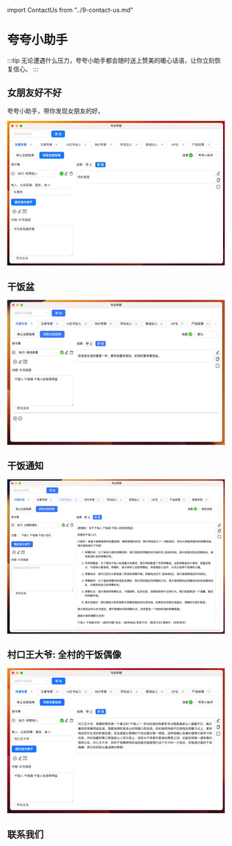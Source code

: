 import ContactUs from "../9-contact-us.md"

# 夸夸小助手

:::tip
无论遭遇什么压力，夸夸小助手都会随时送上赞美的暖心话语，让你立刻恢复信心。
:::

## 女朋友好不好

夸夸小助手，带你发现女朋友的好。

![](./img/5-praiseAssitant/2023-09-22-img-22-demo-communicationExpert-praiseAssitant.gif)

## 干饭盆

![](./img/5-praiseAssitant/2023-09-22-img-17-demo-communicationExpert-buildIn.png)

## 干饭通知

![](./img/5-praiseAssitant/2023-09-22-img-18-demo-communicationExpert-groupNotice.png)

## 村口王大爷: 全村的干饭偶像

![](./img/5-praiseAssitant/2023-09-22-img-19-demo-communicationExpert-praiseAssistant.png)

## 联系我们

<ContactUs/>
